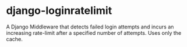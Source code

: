 # django-loginratelimit
A Django Middleware that detects failed login attempts and incurs an increasing rate-limit after a specified number of attempts. Uses only the cache.
